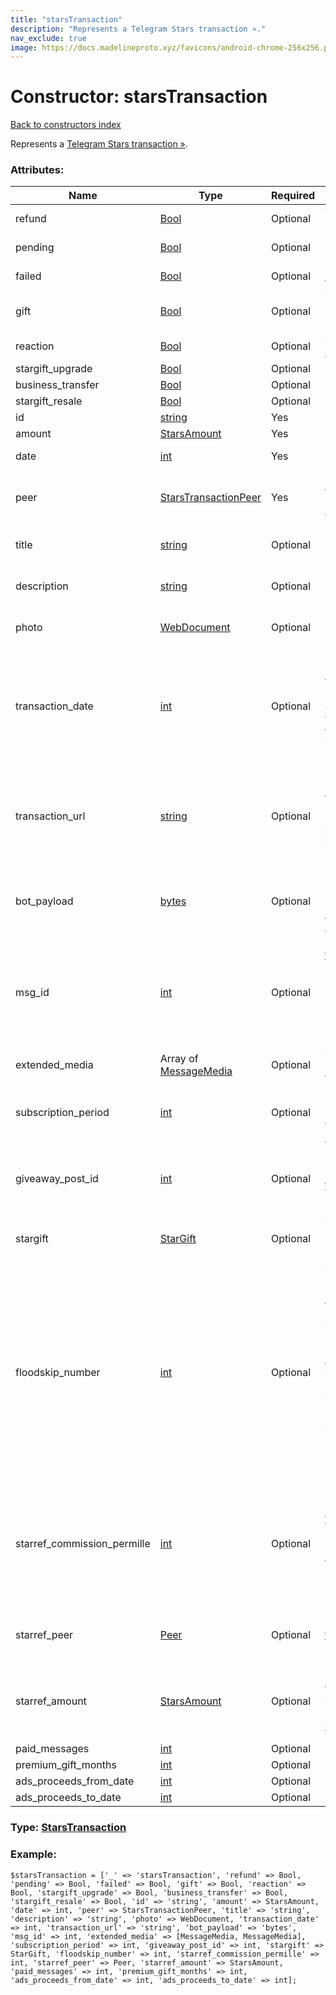 ```yaml
---
title: "starsTransaction"
description: "Represents a Telegram Stars transaction »."
nav_exclude: true
image: https://docs.madelineproto.xyz/favicons/android-chrome-256x256.png
---
```

# Constructor: starsTransaction  
[Back to constructors index](/API_docs/constructors/index.html)



Represents a [Telegram Stars transaction »](https://core.telegram.org/api/stars).

### Attributes:

| Name     |    Type       | Required | Description |
|----------|---------------|----------|-------------|
|refund|[Bool](/API_docs/types/Bool.html) | Optional|Whether this transaction is a refund.|
|pending|[Bool](/API_docs/types/Bool.html) | Optional|The transaction is currently pending.|
|failed|[Bool](/API_docs/types/Bool.html) | Optional|This transaction has failed.|
|gift|[Bool](/API_docs/types/Bool.html) | Optional|This transaction was a gift from the user in `peer.peer`.|
|reaction|[Bool](/API_docs/types/Bool.html) | Optional|This transaction is a [paid reaction »](https://core.telegram.org/api/reactions#paid-reactions).|
|stargift\_upgrade|[Bool](/API_docs/types/Bool.html) | Optional|
|business\_transfer|[Bool](/API_docs/types/Bool.html) | Optional|
|stargift\_resale|[Bool](/API_docs/types/Bool.html) | Optional|
|id|[string](/API_docs/types/string.html) | Yes|Transaction ID.|
|amount|[StarsAmount](/API_docs/types/StarsAmount.html) | Yes|
|date|[int](/API_docs/types/int.html) | Yes|Date of the transaction (unixtime).|
|peer|[StarsTransactionPeer](/API_docs/types/StarsTransactionPeer.html) | Yes|Source of the incoming transaction, or its recipient for outgoing transactions.|
|title|[string](/API_docs/types/string.html) | Optional|For transactions with bots, title of the bought product.|
|description|[string](/API_docs/types/string.html) | Optional|For transactions with bots, description of the bought product.|
|photo|[WebDocument](/API_docs/types/WebDocument.html) | Optional|For transactions with bots, photo of the bought product.|
|transaction\_date|[int](/API_docs/types/int.html) | Optional|If neither `pending` nor `failed` are set, the transaction was completed successfully, and this field will contain the point in time (Unix timestamp) when the withdrawal was completed successfully.|
|transaction\_url|[string](/API_docs/types/string.html) | Optional|If neither `pending` nor `failed` are set, the transaction was completed successfully, and this field will contain a URL where the withdrawal transaction can be viewed.|
|bot\_payload|[bytes](/API_docs/types/bytes.html) | Optional|Bot specified invoice payload (i.e. the `payload` passed to [inputMediaInvoice](../constructors/inputMediaInvoice.html) when [creating the invoice](https://core.telegram.org/api/payments)).|
|msg\_id|[int](/API_docs/types/int.html) | Optional|For [paid media transactions »](https://core.telegram.org/api/paid-media), message ID of the paid media posted to `peer.peer` (can point to a deleted message; either way, `extended_media` will always contain the bought media).|
|extended\_media|Array of [MessageMedia](/API_docs/types/MessageMedia.html) | Optional|The purchased [paid media »](https://core.telegram.org/api/paid-media).|
|subscription\_period|[int](/API_docs/types/int.html) | Optional|The number of seconds between consecutive Telegram Star debiting for [Telegram Star subscriptions »](https://core.telegram.org/api/stars#star-subscriptions).|
|giveaway\_post\_id|[int](/API_docs/types/int.html) | Optional|ID of the message containing the [messageMediaGiveaway](../constructors/messageMediaGiveaway.html), for incoming [star giveaway prizes](https://core.telegram.org/api/giveaways#star-giveaways).|
|stargift|[StarGift](/API_docs/types/StarGift.html) | Optional|This transaction indicates a purchase or a sale (conversion back to Stars) of a [gift »](https://core.telegram.org/api/stars).|
|floodskip\_number|[int](/API_docs/types/int.html) | Optional|This transaction is payment for [paid bot broadcasts](https://core.telegram.org/bots/faq#how-can-i-message-all-of-my-bot-39s-subscribers-at-once).  <br>Paid broadcasts are only allowed if the `allow_paid_floodskip` parameter of [messages.sendMessage](../methods/messages.sendMessage.html) and other message sending methods is set while trying to broadcast more than 30 messages per second to bot users. <br>The integer value returned by this flag indicates the number of billed API calls.|
|starref\_commission\_permille|[int](/API_docs/types/int.html) | Optional|This transaction is the receival (or refund) of an [affiliate commission](https://core.telegram.org/api/bots/referrals) (i.e. this is the transaction received by the peer that created the [referral link](https://core.telegram.org/api/links#referral-links), flag 17 is for transactions made by users that imported the referral link).|
|starref\_peer|[Peer](/API_docs/types/Peer.html) | Optional|For transactions made by [referred users](https://core.telegram.org/api/bots/referrals), the peer that received the affiliate commission.|
|starref\_amount|[StarsAmount](/API_docs/types/StarsAmount.html) | Optional|For transactions made by [referred users](https://core.telegram.org/api/bots/referrals), the amount of Telegram Stars received by the affiliate, can be negative for refunds.|
|paid\_messages|[int](/API_docs/types/int.html) | Optional|
|premium\_gift\_months|[int](/API_docs/types/int.html) | Optional|
|ads\_proceeds\_from\_date|[int](/API_docs/types/int.html) | Optional|
|ads\_proceeds\_to\_date|[int](/API_docs/types/int.html) | Optional|



### Type: [StarsTransaction](/API_docs/types/StarsTransaction.html)


### Example:

```
$starsTransaction = ['_' => 'starsTransaction', 'refund' => Bool, 'pending' => Bool, 'failed' => Bool, 'gift' => Bool, 'reaction' => Bool, 'stargift_upgrade' => Bool, 'business_transfer' => Bool, 'stargift_resale' => Bool, 'id' => 'string', 'amount' => StarsAmount, 'date' => int, 'peer' => StarsTransactionPeer, 'title' => 'string', 'description' => 'string', 'photo' => WebDocument, 'transaction_date' => int, 'transaction_url' => 'string', 'bot_payload' => 'bytes', 'msg_id' => int, 'extended_media' => [MessageMedia, MessageMedia], 'subscription_period' => int, 'giveaway_post_id' => int, 'stargift' => StarGift, 'floodskip_number' => int, 'starref_commission_permille' => int, 'starref_peer' => Peer, 'starref_amount' => StarsAmount, 'paid_messages' => int, 'premium_gift_months' => int, 'ads_proceeds_from_date' => int, 'ads_proceeds_to_date' => int];
```  
